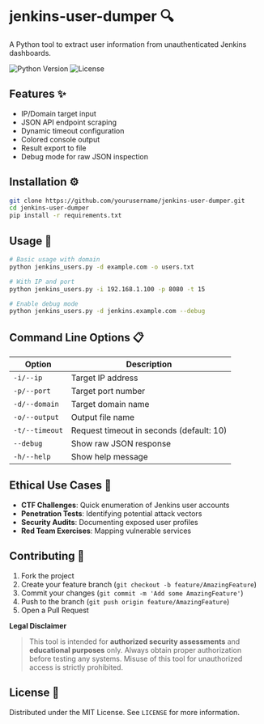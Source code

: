# jenkins-user-dumper 🔍

A Python tool to extract user information from unauthenticated Jenkins dashboards.

![Python Version](https://img.shields.io/badge/python-3.8%2B-blue)
![License](https://img.shields.io/badge/license-MIT-green)

## Features ✨
- IP/Domain target input
- JSON API endpoint scraping
- Dynamic timeout configuration
- Colored console output
- Result export to file
- Debug mode for raw JSON inspection

## Installation ⚙️
```bash
git clone https://github.com/yourusername/jenkins-user-dumper.git
cd jenkins-user-dumper
pip install -r requirements.txt
```

## Usage 🚀
```bash
# Basic usage with domain
python jenkins_users.py -d example.com -o users.txt

# With IP and port
python jenkins_users.py -i 192.168.1.100 -p 8080 -t 15

# Enable debug mode
python jenkins_users.py -d jenkins.example.com --debug
```

## Command Line Options 📋
| Option | Description |
|--------|-------------|
| `-i/--ip` | Target IP address |
| `-p/--port` | Target port number |
| `-d/--domain` | Target domain name |
| `-o/--output` | Output file name |
| `-t/--timeout` | Request timeout in seconds (default: 10) |
| `--debug` | Show raw JSON response |
| `-h/--help` | Show help message |

## Ethical Use Cases 📜
- **CTF Challenges**: Quick enumeration of Jenkins user accounts
- **Penetration Tests**: Identifying potential attack vectors
- **Security Audits**: Documenting exposed user profiles
- **Red Team Exercises**: Mapping vulnerable services

## Contributing 🤝
1. Fork the project
2. Create your feature branch (`git checkout -b feature/AmazingFeature`)
3. Commit your changes (`git commit -m 'Add some AmazingFeature'`)
4. Push to the branch (`git push origin feature/AmazingFeature`)
5. Open a Pull Request

**Legal Disclaimer**  
> This tool is intended for **authorized security assessments** and **educational purposes** only. Always obtain proper authorization before testing any systems. Misuse of this tool for unauthorized access is strictly prohibited.

## License 📄
Distributed under the MIT License. See `LICENSE` for more information.
